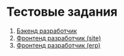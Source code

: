 # Тестовые задания

1. [Бэкенд разработчик](backend/README.md)
1. [Фронтенд разработчик (site)](site-frontend/README.md)
1. [Фронтенд разработчик (erp)](erp-frontend/README.md)
